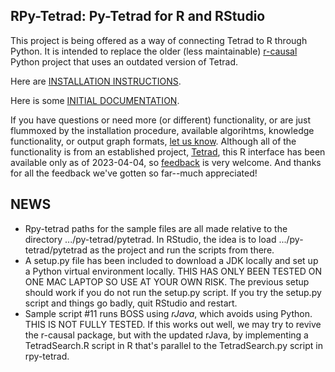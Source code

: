 ## RPy-Tetrad: Py-Tetrad for R and RStudio

This project is being offered as a way of connecting Tetrad to R through Python. It is intended to replace the older (less maintainable) [r-causal](https://github.com/bd2kccd/r-causal) Python project that uses an outdated version of Tetrad.

Here are [INSTALLATION INSTRUCTIONS](https://github.com/cmu-phil/py-tetrad/blob/main/pytetrad/R/INSTALLATION.md).

Here is some [INITIAL DOCUMENTATION](https://github.com/cmu-phil/py-tetrad/blob/main/pytetrad/R/DOCUMENTATION.md).

If you have questions or need more (or different) functionality, or are just flummoxed by the installation procedure, available algorihtms, knowledge functionality, or output graph formats, [let us know](https://github.com/cmu-phil/py-tetrad/issues). Although all of the functionality is from an established project, [Tetrad](https://github.com/cmu-phil/tetrad), this R interface has been available only as of 2023-04-04, so [feedback](https://github.com/cmu-phil/py-tetrad/issues) is very welcome. And thanks for all the feedback we've gotten so far--much appreciated!

## NEWS

* Rpy-tetrad paths for the sample files are all made relative to the directory .../py-tetrad/pytetrad. In RStudio, the idea is to load .../py-tetrad/pytetrad as the project and run the scripts from there.
* A setup.py file has been included to download a JDK locally and set up a Python virtual environment locally. THIS HAS ONLY BEEN TESTED ON ONE MAC LAPTOP SO USE AT YOUR OWN RISK. The previous setup should work if you do not run the setup.py script. If you try the setup.py script and things go badly, quit RStudio and restart.
* Sample script #11 runs BOSS using _rJava_, which avoids using Python. THIS IS NOT FULLY TESTED. If this works out well, we may try to revive the r-causal package, but with the updated rJava, by implementing a TetradSearch.R script in R that's parallel to the TetradSearch.py script in rpy-tetrad.

